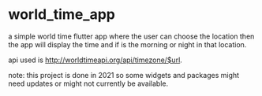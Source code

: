 # world_time_app

a simple world time flutter app where the user can choose the location then the app
will display the time and if is the morning or night in that location.

api used is http://worldtimeapi.org/api/timezone/$url.

note:
this project is done in 2021 so some widgets and packages might need updates or might not currently be available.
